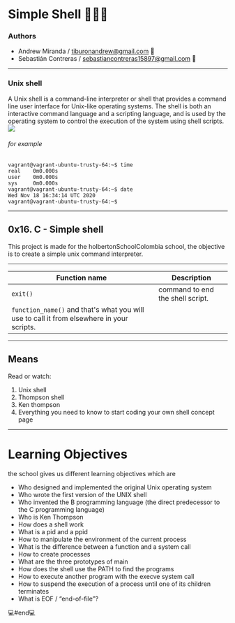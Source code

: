 # Simple Shell 👨🏻‍💻
### Authors

- Andrew Miranda / tiburonandrew@gmail.com 📧
- Sebastián Contreras / sebastiancontreras15897@gmail.com 📧

------------
### Unix shell
A Unix shell is a command-line interpreter or shell that provides a command line user interface for Unix-like operating systems. The shell is both an interactive command language and a scripting language, and is used by the operating system to control the execution of the system using shell scripts.
![](https://hipertextual.com/files/2015/03/terminal-linux.jpg)
###### for example 
       
    
    vagrant@vagrant-ubuntu-trusty-64:~$ time
	real    0m0.000s
    user    0m0.000s
    sys     0m0.000s
    vagrant@vagrant-ubuntu-trusty-64:~$ date
    Wed Nov 18 16:34:14 UTC 2020
    vagrant@vagrant-ubuntu-trusty-64:~$



------------

## 0x16. C - Simple shell
This project is made for the holbertonSchoolColombia school, the objective is to create a simple unix command interpreter.

------------
| Function name | Description                    |
| ------------- | ------------------------------ |
| `exit()`      | command to end the shell script.       |
| `function_name()`   and that's what you will use to call it from elsewhere in your scripts.|
------------
## Means
Read or watch:
1. Unix shell
2. Thompson shell
3. Ken thompson
4. Everything you need to know to start coding your own shell concept page

------------
# Learning Objectives
the school gives us different learning objectives which are
- Who designed and implemented the original Unix operating system
- Who wrote the first version of the UNIX shell
- Who invented the B programming language (the direct predecessor to the C programming language)
- Who is Ken Thompson
- How does a shell work
- What is a pid and a ppid
- How to manipulate the environment of the current process
- What is the difference between a function and a system call
- How to create processes
- What are the three prototypes of main
- How does the shell use the PATH to find the programs
- How to execute another program with the execve system call
- How to suspend the execution of a process until one of its children terminates
- What is EOF / “end-of-file”?

💻#end💻
